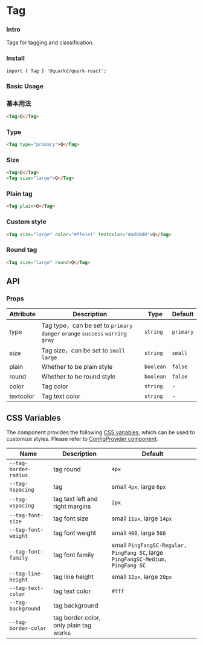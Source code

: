 # Tag

### Intro

Tags for tagging and classification.

### Install
```tsx
import { Tag } '@quarkd/quark-react';
```

### Basic Usage
### 基本用法
```html
<Tag>Q</Tag>
```

### Type

```html
<Tag type="primary">Q</Tag>
```

### Size

```html
<Tag>Q</Tag>
<Tag size="large">Q</Tag>
```

### Plain tag

```html
<Tag plain>Q</Tag>
```

### Custom style

```html
<Tag size="large" color="#ffe1e1" textcolor="#ad0000">Q</Tag>
```

### Round tag

```html
<Tag size="large" round>Q</Tag>
```

## API

### Props

| Attribute    | Description                      | Type   | Default          |
|--------------|----------------------------------|--------|------------------|
| type    | Tag type，can be set to `primary` `danger` `orange` `success` `warning` `gray` | `string` |`primary`  |
| size    | Tag size，can be set to `small` `large`  | `string` | `small`         |
| plain   | Whether to be plain style                | `boolean` | `false`        |
| round   | Whether to be round style                | `boolean` | `false`        |
| color   | Tag color                                | `string` | -               |
| textcolor | Tag text color                         | `string` | -               |

## CSS Variables

The component provides the following [CSS variables](https://developer.mozilla.org/zh-CN/docs/Web/CSS/Using_CSS_custom_properties), which can be used to customize styles. Please refer to [ConfigProvider component](#/theme).

| Name                  | Description                     | Default         |
| ----------------------| --------------------------------| --------------- |
| `--tag-border-radius` | tag round                       | `4px`
| `--tag-hspacing`      | tag                             |  small `4px`, large `6px`
| `--tag-vspacing`      | tag text left and right margins | `2px`
| `--tag-font-size`     | tag font size                   | small `11px`, large `14px`
| `--tag-font-weight`   | tag font weight                 | small `400`, large `500`
| `--tag-font-family`   | tag font family                 | small `PingFangSC-Regular, PingFang SC`, large `PingFangSC-Medium, PingFang SC`
| `--tag-line-height`   | tag line height                 |  small `12px`, large `20px`
| `--tag-text-color`    | tag text color                  | `#fff`
| `--tag-background`    | tag background                  |
| `--tag-border-color ` | tag border color, only plain tag works  |
